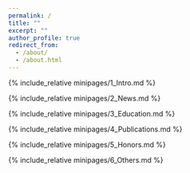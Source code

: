 ```yaml
---
permalink: /
title: ""
excerpt: ""
author_profile: true
redirect_from: 
  - /about/
  - /about.html
---
```


<span class='anchor' id='about-me'></span>
{% include_relative minipages/1_Intro.md %}

{% include_relative minipages/2_News.md %}

{% include_relative minipages/3_Education.md %}

{% include_relative minipages/4_Publications.md %}

{% include_relative minipages/5_Honors.md %}

{% include_relative minipages/6_Others.md %}